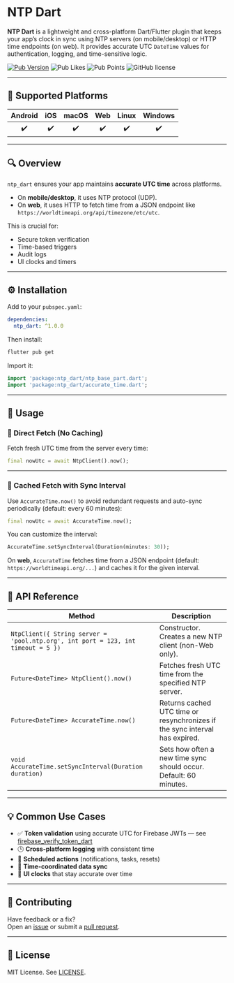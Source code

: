 # NTP Dart

**NTP Dart** is a lightweight and cross-platform Dart/Flutter plugin that keeps your app’s clock in sync using NTP servers (on mobile/desktop) or HTTP time endpoints (on web). It provides accurate UTC `DateTime` values for authentication, logging, and time-sensitive logic.

[![Pub Version](https://img.shields.io/pub/v/ntp_dart?style=flat-square&logo=dart)](https://pub.dev/packages/ntp_dart)
![Pub Likes](https://img.shields.io/pub/likes/ntp_dart)
![Pub Points](https://img.shields.io/pub/points/ntp_dart)
![GitHub license](https://img.shields.io/github/license/enzo-desimone/ntp_dart?style=flat-square)

---

## 📱 Supported Platforms

| Android | iOS | macOS | Web | Linux | Windows |
|:-------:|:---:|:-----:|:---:|:-----:|:-------:|
|   ✔️    | ✔️   |  ✔️   | ✔️   |  ✔️   |   ✔️    |

---

## 🔍 Overview

`ntp_dart` ensures your app maintains **accurate UTC time** across platforms.

- On **mobile/desktop**, it uses NTP protocol (UDP).
- On **web**, it uses HTTP to fetch time from a JSON endpoint like `https://worldtimeapi.org/api/timezone/etc/utc`.

This is crucial for:
- Secure token verification
- Time-based triggers
- Audit logs
- UI clocks and timers

---

## ⚙️ Installation

Add to your `pubspec.yaml`:

```yaml
dependencies:
  ntp_dart: ^1.0.0
```

Then install:

```bash
flutter pub get
```

Import it:

```dart
import 'package:ntp_dart/ntp_base_part.dart';
import 'package:ntp_dart/accurate_time.dart';
```

---

## 🔧 Usage

### 📡 Direct Fetch (No Caching)

Fetch fresh UTC time from the server every time:

```dart
final nowUtc = await NtpClient().now();
```

---

### 🧠 Cached Fetch with Sync Interval

Use `AccurateTime.now()` to avoid redundant requests and auto-sync periodically (default: every 60 minutes):

```dart
final nowUtc = await AccurateTime.now();
```

You can customize the interval:

```dart
AccurateTime.setSyncInterval(Duration(minutes: 30));
```

On **web**, `AccurateTime` fetches time from a JSON endpoint (default: `https://worldtimeapi.org/...`) and caches it for the given interval.

---

## 📘 API Reference

| Method | Description |
|--------|-------------|
| `NtpClient({ String server = 'pool.ntp.org', int port = 123, int timeout = 5 })` | Constructor. Creates a new NTP client (non-Web only). |
| `Future<DateTime> NtpClient().now()` | Fetches fresh UTC time from the specified NTP server. |
| `Future<DateTime> AccurateTime.now()` | Returns cached UTC time or resynchronizes if the sync interval has expired. |
| `void AccurateTime.setSyncInterval(Duration duration)` | Sets how often a new time sync should occur. Default: 60 minutes. |


---

## 💡 Common Use Cases

- ✅ **Token validation** using accurate UTC for Firebase JWTs — see [firebase_verify_token_dart](https://pub.dev/packages/firebase_verify_token_dart)
- 🕒 **Cross-platform logging** with consistent time
- 🔔 **Scheduled actions** (notifications, tasks, resets)
- 🔄 **Time-coordinated data sync**
- 🧭 **UI clocks** that stay accurate over time

---

## 🤝 Contributing

Have feedback or a fix?  
Open an [issue](https://github.com/enzo-desimone/ntp_dart/issues) or submit a [pull request](https://github.com/enzo-desimone/ntp_dart/pulls).

---

## 📃 License

MIT License. See [LICENSE](https://github.com/enzo-desimone/ntp_dart/blob/master/LICENSE).